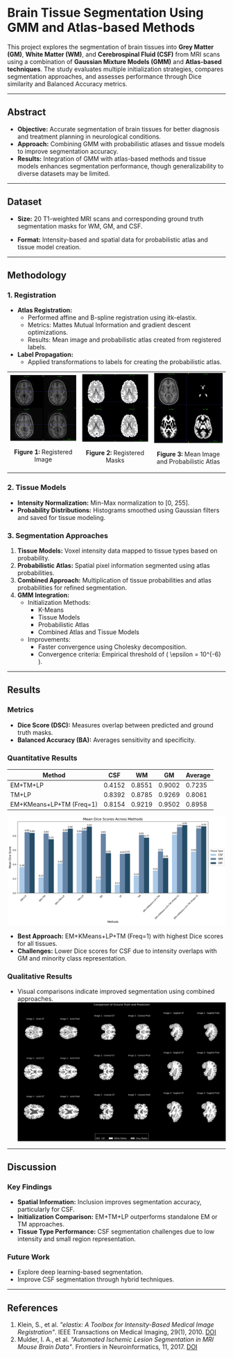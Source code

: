 # Brain Tissue Segmentation Using GMM and Atlas-based Methods

This project explores the segmentation of brain tissues into **Grey Matter (GM)**, **White Matter (WM)**, and **Cerebrospinal Fluid (CSF)** from MRI scans using a combination of **Gaussian Mixture Models (GMM)** and **Atlas-based techniques**. The study evaluates multiple initialization strategies, compares segmentation approaches, and assesses performance through Dice similarity and Balanced Accuracy metrics.

---

## **Abstract**

- **Objective:** Accurate segmentation of brain tissues for better diagnosis and treatment planning in neurological conditions.
- **Approach:** Combining GMM with probabilistic atlases and tissue models to improve segmentation accuracy.
- **Results:** Integration of GMM with atlas-based methods and tissue models enhances segmentation performance, though generalizability to diverse datasets may be limited.

---

## **Dataset**
- **Size:** 20 T1-weighted MRI scans and corresponding ground truth segmentation masks for WM, GM, and CSF.

- **Format:** Intensity-based and spatial data for probabilistic atlas and tissue model creation.

---

## **Methodology**

### **1. Registration**
- **Atlas Registration:**
  - Performed affine and B-spline registration using itk-elastix.
  - Metrics: Mattes Mutual Information and gradient descent optimizations.
  - Results: Mean image and probabilistic atlas created from registered labels.
- **Label Propagation:**
  - Applied transformations to labels for creating the probabilistic atlas.
 
<table>
  <tr>
    <td style="text-align: center;">
      <img src="Registration/Registration.jpg" alt="Registered Image" width="300"/>
      <p><b>Figure 1:</b> Registered Image</p>
    </td>
    <td style="text-align: center;">
      <img src="Registration/Registered_Masks.jpg" alt="Registered Masks" width="300"/>
      <p><b>Figure 2:</b> Registered Masks</p>
    </td>
    <td style="text-align: center;">
      <img src="Registration/ATLAS.jpg" alt="Probabilistic Atlas" width="300"/>
      <p><b>Figure 3:</b> Mean Image and Probabilistic Atlas</p>
    </td>
  </tr>
</table>

### **2. Tissue Models**
- **Intensity Normalization:** Min-Max normalization to [0, 255].
- **Probability Distributions:** Histograms smoothed using Gaussian filters and saved for tissue modeling.

### **3. Segmentation Approaches**
1. **Tissue Models:** Voxel intensity data mapped to tissue types based on probability.
2. **Probabilistic Atlas:** Spatial pixel information segmented using atlas probabilities.
3. **Combined Approach:** Multiplication of tissue probabilities and atlas probabilities for refined segmentation.
4. **GMM Integration:**
   - Initialization Methods:
     - K-Means
     - Tissue Models
     - Probabilistic Atlas
     - Combined Atlas and Tissue Models
   - Improvements:
     - Faster convergence using Cholesky decomposition.
     - Convergence criteria: Empirical threshold of \( \epsilon = 10^{-6} \).

---

## **Results**

### **Metrics**
- **Dice Score (DSC):** Measures overlap between predicted and ground truth masks.
- **Balanced Accuracy (BA):** Averages sensitivity and specificity.

### **Quantitative Results**
| Method                  | CSF    | WM     | GM     | Average |
|-------------------------|--------|--------|--------|---------|
| EM+TM+LP                | 0.4152 | 0.8551 | 0.9002 | 0.7235  |
| TM+LP                   | 0.8392 | 0.8785 | 0.9269 | 0.8061  |
| EM+KMeans+LP+TM (Freq=1)| 0.8154 | 0.9219 | 0.9502 | 0.8958  |

![Quantitative Results](Result/Mean_dice_TABLE.png)

- **Best Approach:** EM+KMeans+LP+TM (Freq=1) with highest Dice scores for all tissues.
- **Challenges:** Lower Dice scores for CSF due to intensity overlaps with GM and minority class representation.

### **Qualitative Results**
- Visual comparisons indicate improved segmentation using combined approaches.
![Visual Comparison](Result/qualitative_comparison_em_kmeans_tm_lp_a.png)
---

## **Discussion**

### **Key Findings**
- **Spatial Information:** Inclusion improves segmentation accuracy, particularly for CSF.
- **Initialization Comparison:** EM+TM+LP outperforms standalone EM or TM approaches.
- **Tissue Type Performance:** CSF segmentation challenges due to low intensity and small region representation.

### **Future Work**
- Explore deep learning-based segmentation.
- Improve CSF segmentation through hybrid techniques.

---

## **References**
1. Klein, S., et al. *"elastix: A Toolbox for Intensity-Based Medical Image Registration"*. IEEE Transactions on Medical Imaging, 29(1), 2010. [DOI](https://doi.org/10.1109/TMI.2009.2035616)
2. Mulder, I. A., et al. *"Automated Ischemic Lesion Segmentation in MRI Mouse Brain Data"*. Frontiers in Neuroinformatics, 11, 2017. [DOI](https://doi.org/10.3389/fninf.2017.00003)

